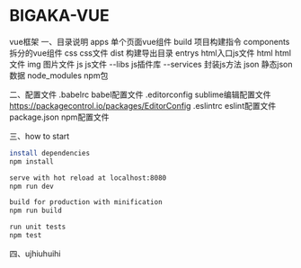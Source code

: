 # BIGAKA-VUE
vue框架
一、目录说明
apps  单个页面vue组件
build 项目构建指令
components  拆分的vue组件
css  css文件
dist  构建导出目录
entrys  html入口js文件
html  html文件
img  图片文件
js  js文件
--libs  js插件库
--services  封装js方法
json  静态json数据
node_modules  npm包

二、配置文件
.babelrc  babel配置文件
.editorconfig  sublime编辑配置文件 https://packagecontrol.io/packages/EditorConfig
.eslintrc  eslint配置文件
package.json  npm配置文件

三、how to start
``` bash
install dependencies
npm install

serve with hot reload at localhost:8080
npm run dev

build for production with minification
npm run build

run unit tests
npm test
```

四、ujhiuhuihi
